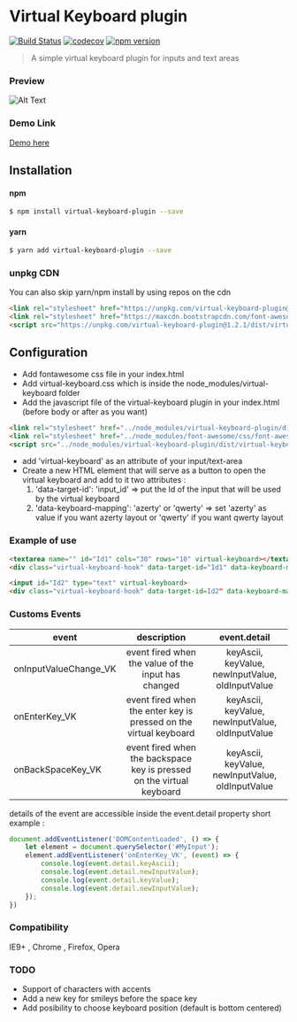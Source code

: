 # Virtual Keyboard plugin 
[![Build Status](https://travis-ci.org/stephen31/virtual-keyboard-plugin.svg?branch=master)](https://travis-ci.org/stephen31/virtual-keyboard-plugin) [![codecov](https://codecov.io/gh/stephen31/virtual-keyboard-plugin/branch/master/graph/badge.svg)](https://codecov.io/gh/stephen31/virtual-keyboard-plugin) [![npm version](https://badge.fury.io/js/virtual-keyboard-plugin.svg)](https://badge.fury.io/js/virtual-keyboard-plugin)

> A simple virtual keyboard plugin for inputs and text areas

### Preview 

![Alt Text](https://media.giphy.com/media/3osBLcxrlQ9ZO3Mf6w/giphy.gif)

### Demo Link

[Demo here](https://stephen31.github.io/virtual-keyboard-plugin/public/)

## Installation

#### npm

```bash
$ npm install virtual-keyboard-plugin --save
```

#### yarn
```bash
$ yarn add virtual-keyboard-plugin --save
```

### unpkg CDN
 You can also skip yarn/npm install by using repos on the cdn 

```html
<link rel="stylesheet" href="https://unpkg.com/virtual-keyboard-plugin@1.2.1/dist/virtual-keyboard.css">
<link rel="stylesheet" href="https://maxcdn.bootstrapcdn.com/font-awesome/4.7.0/css/font-awesome.min.css">
<script src="https://unpkg.com/virtual-keyboard-plugin@1.2.1/dist/virtual-keyboard.min.js"></script>
```

## Configuration
* Add fontawesome css file in your index.html  
* Add virtual-keyboard.css which is inside the node_modules/virtual-keyboard folder
* Add the javascript file of the virtual-keyboard plugin in your index.html (before body or after as you want)

```html
<link rel="stylesheet" href="../node_modules/virtual-keyboard-plugin/dist/virtual-keyboard.css">
<link rel="stylesheet" href="../node_modules/font-awesome/css/font-awesome.min.css">
<script src="../node_modules/virtual-keyboard-plugin/dist/virtual-keyboard.min.js"></script>
```
* add 'virtual-keyboard' as an attribute of your input/text-area
* Create a new HTML element that will serve as a button to open the virtual keyboard and add to it two attributes :
  1. 'data-target-id': 'input_id'   => put the Id of the input that will be used by the virtual keyboard
  2. 'data-keyboard-mapping': 'azerty' or 'qwerty'  => set 'azerty' as value if you want azerty layout or 'qwerty' if you want qwerty layout

 ### Example of use
```html
<textarea name="" id="Id1" cols="30" rows="10" virtual-keyboard></textarea>
<div class="virtual-keyboard-hook" data-target-id="Id1" data-keyboard-mapping="qwerty"><i class="fa fa-keyboard-o" aria-hidden="true"></i></div>
```
```html
<input id="Id2" type="text" virtual-keyboard>
<div class="virtual-keyboard-hook" data-target-id=Id2" data-keyboard-mapping="azerty"><i class="fa fa-keyboard-o" aria-hidden="true"></i></div>
```
### Customs Events 
| event     | description  | event.detail         
| ------------- |:-------------:| :-------------:|
| onInputValueChange_VK  | event fired when the value of the input has changed  | keyAscii, keyValue, newInputValue, oldInputValue| 
| onEnterKey_VK  | event fired when the enter key is pressed on the virtual keyboard   | keyAscii, keyValue, newInputValue, oldInputValue      | 
| onBackSpaceKey_VK | event fired when the backspace key is pressed on the virtual keyboard| keyAscii, keyValue, newInputValue, oldInputValue      |

details of the event are accessible inside the event.detail property
short example : 
```js
document.addEventListener('DOMContentLoaded', () => {
    let element = document.querySelector('#MyInput');
    element.addEventListener('onEnterKey_VK', (event) => {
        console.log(event.detail.keyAscii);
        console.log(event.detail.newInputValue);
        console.log(event.detail.keyValue);
        console.log(event.detail.newInputValue);
    });
})
```
### Compatibility

 IE9+ , Chrome , Firefox, Opera
### TODO
* Support of characters with accents
* Add a new key for smileys before the space key
* Add posibility to choose keyboard position (default is bottom centered)
